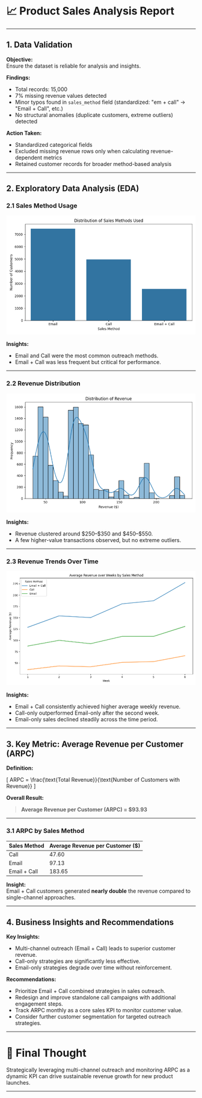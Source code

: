 # 📈 Product Sales Analysis Report

---

## 1. Data Validation

**Objective:**  
Ensure the dataset is reliable for analysis and insights.

**Findings:**
- Total records: 15,000
- 7% missing revenue values detected
- Minor typos found in `sales_method` field (standardized: "em + call" → "Email + Call", etc.)
- No structural anomalies (duplicate customers, extreme outliers) detected

**Action Taken:**
- Standardized categorical fields
- Excluded missing revenue rows only when calculating revenue-dependent metrics
- Retained customer records for broader method-based analysis

---

## 2. Exploratory Data Analysis (EDA)

### 2.1 Sales Method Usage

![Sales Method Distribution](../charts/sales_method_distribution.png)

**Insights:**
- Email and Call were the most common outreach methods.
- Email + Call was less frequent but critical for performance.

---

### 2.2 Revenue Distribution

![Revenue Distribution](../charts/revenue_distribution.png)

**Insights:**
- Revenue clustered around \$250–\$350 and \$450–\$550.
- A few higher-value transactions observed, but no extreme outliers.

---

### 2.3 Revenue Trends Over Time

![Revenue by Week and Method](../charts/revenue_by_week_and_method.png)

**Insights:**
- Email + Call consistently achieved higher average weekly revenue.
- Call-only outperformed Email-only after the second week.
- Email-only sales declined steadily across the time period.

---

## 3. Key Metric: Average Revenue per Customer (ARPC)

**Definition:**

\[
ARPC = \frac{\text{Total Revenue}}{\text{Number of Customers with Revenue}}
\]

**Overall Result:**
> **Average Revenue per Customer (ARPC) = \$93.93**

---

### 3.1 ARPC by Sales Method

| Sales Method   | Average Revenue per Customer ($) |
|----------------|-----------------------------------|
| Call           | 47.60                             |
| Email          | 97.13                             |
| Email + Call   | 183.65                            |

**Insight:**  
Email + Call customers generated **nearly double** the revenue compared to single-channel approaches.

---

## 4. Business Insights and Recommendations

**Key Insights:**
- Multi-channel outreach (Email + Call) leads to superior customer revenue.
- Call-only strategies are significantly less effective.
- Email-only strategies degrade over time without reinforcement.

**Recommendations:**
- Prioritize Email + Call combined strategies in sales outreach.
- Redesign and improve standalone call campaigns with additional engagement steps.
- Track ARPC monthly as a core sales KPI to monitor customer value.
- Consider further customer segmentation for targeted outreach strategies.

---

# 🎯 Final Thought

Strategically leveraging multi-channel outreach and monitoring ARPC as a dynamic KPI can drive sustainable revenue growth for new product launches.

---
